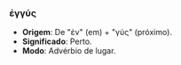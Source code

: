### ἐγγύς
- **Origem**: De "ἐν" (em) + "γύς" (próximo).
- **Significado**: Perto.
- **Modo**: Advérbio de lugar.